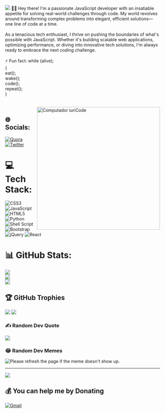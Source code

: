 <img src="https://gist.githubusercontent.com/Prince-Shivaram/3ace2c813ca49546f3f5f20cd03a2d3e/raw/6058e76860d16ee29df949da3166b3653959318f/hello.gif"/>
 👩‍💻 Hey there! I'm a passionate JavaScript developer with an insatiable appetite for solving real-world challenges through code. My world revolves around transforming complex problems into elegant, efficient solutions—one line of code at a time.<br> <br> As a tenacious tech enthusiast, I thrive on pushing the boundaries of what's possible with JavaScript. Whether it's building scalable web applications, optimizing performance, or diving into innovative tech solutions, I'm always ready to embrace the next coding challenge.<br> <br> ⚡ Fun fact: while (alive);<br>           { <br>                           eat();<br>                           wake();<br>                            code();<br>                            repeat();<br>            }<br>                           <br>                            <br>
<img src="https://i.pinimg.com/originals/77/ca/a3/77caa32884d735d439ade45ba37feaf2.gif" min-width="400px" max-width="400px" width="400px" align="right" alt="Computador iuriCode">


## 🌐 Socials:
[![Quora](https://img.shields.io/badge/Quora-%23B92B27.svg?logo=Quora&logoColor=white)](https://www.quora.com/profile/Afolabi-Emmanuel-68)  [![Twitter](https://img.shields.io/badge/Twitter-%231DA1F2.svg?logo=Twitter&logoColor=white)](https://https://x.com/TayAfolabi) 

# 💻 Tech Stack:
![CSS3](https://img.shields.io/badge/css3-%231572B6.svg?style=for-the-badge&logo=css3&logoColor=white) ![JavaScript](https://img.shields.io/badge/javascript-%23323330.svg?style=for-the-badge&logo=javascript&logoColor=%23F7DF1E) ![HTML5](https://img.shields.io/badge/html5-%23E34F26.svg?style=for-the-badge&logo=html5&logoColor=white) ![Python](https://img.shields.io/badge/python-3670A0?style=for-the-badge&logo=python&logoColor=ffdd54) ![Shell Script](https://img.shields.io/badge/shell_script-%23121011.svg?style=for-the-badge&logo=gnu-bash&logoColor=white) ![Bootstrap](https://img.shields.io/badge/bootstrap-%23563D7C.svg?style=for-the-badge&logo=bootstrap&logoColor=white) ![jQuery](https://img.shields.io/badge/jquery-%230769AD.svg?style=for-the-badge&logo=jquery&logoColor=white) ![React](https://img.shields.io/badge/react-%230769AD.svg?style=for-the-badge&logo=react&logoColor=white)

# 📊 GitHub Stats:
![](https://github-readme-stats.vercel.app/api?username=Sir-afolabi&theme=ayu-mirage&hide_border=false&include_all_commits=true&count_private=true)<br/>
![](https://github-readme-streak-stats.herokuapp.com/?user=Sir-afolabi&theme=ayu-mirage&hide_border=false)<br/>
![](https://github-readme-stats.vercel.app/api/top-langs/?username=Sir-afolabi&theme=ayu-mirage&hide_border=false&include_all_commits=true&count_private=true&layout=compact)

## 🏆 GitHub Trophies
![](https://github-profile-trophy.vercel.app/?username=Sir-afolabi&theme=radical&no-frame=false&no-bg=false&margin-w=4)
<img src="https://raw.githubusercontent.com/iampavangandhi/iampavangandhi/master/gifs/coder.gif"/>

### ✍️ Random Dev Quote
![](https://quotes-github-readme.vercel.app/api?type=horizontal&theme=radical)

### 😂 Random Dev Memes
<img src='https://random-memer-production-b66b.up.railway.app/' title="Meme" alt="Please refresh the page if the meme doesn't show up.">

---
[![](https://visitcount.itsvg.in/api?id=Sir-afolabi&icon=0&color=0)](https://visitcount.itsvg.in)

  ## 💰 You can help me by Donating
  [![Gmail](https://img.shields.io/badge/Gmail-00457C?style=for-the-badge&logo=gmail&logoColor=white)](https://gmail.me/emmanuelafolabi456@gmail.com )


 
